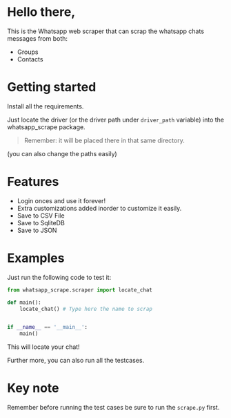 # Hello there,

This is the Whatsapp web scraper that can scrap the whatsapp chats messages from both:

+ Groups
+ Contacts 

# Getting started

Install all the requirements.

Just locate the driver (or the driver path under `driver_path` variable) into the whatsapp_scrape package.

> Remember: it will be placed there in that same directory.

(you can also change the paths easily)


# Features

+ Login onces and use it forever!
+ Extra customizations added inorder to customize it easily.
+ Save to CSV File
+ Save to SqliteDB
+ Save to JSON



# Examples

Just run the following code to test it:

```py
from whatsapp_scrape.scraper import locate_chat

def main():
	locate_chat() # Type here the name to scrap


if __name__ == '__main__':
	main()

```

This will locate your chat!

Further more, you can also run all the testcases.

# Key note

Remember before running the test cases be sure to run the `scrape.py` first.